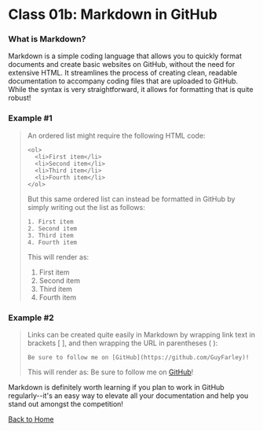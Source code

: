 # Class 01b: Markdown in GitHub

### What is Markdown?

Markdown is a simple coding language that allows you to quickly format documents and create basic websites on GitHub, without the need for extensive HTML. It streamlines the process of creating clean, readable documentation to accompany coding files that are uploaded to GitHub. While the syntax is very straightforward, it allows for formatting that is quite robust!

### Example #1

> An ordered list might require the following HTML code:
>
> ```
> <ol>
>   <li>First item</li>
>   <li>Second item</li>
>   <li>Third item</li>
>   <li>Fourth item</li>
> </ol>
> ```
>
>But this same ordered list can instead be formatted in GitHub by simply writing out the list as follows:
>
> ```
> 1. First item
> 2. Second item
> 3. Third item
> 4. Fourth item
> ```
>
> This will render as:
>
> 1. First item
> 2. Second item
> 3. Third item
> 4. Fourth item

### Example #2

> Links can be created quite easily in Markdown by wrapping link text in brackets [ ], and then wrapping the URL in parentheses ( ):
>
> ```
> Be sure to follow me on [GitHub](https://github.com/GuyFarley)!
> ```
>
> This will render as:
> Be sure to follow me on [GitHub](https://github.com/GuyFarley)!

Markdown is definitely worth learning if you plan to work in GitHub regularly--it's an easy way to elevate all your documentation and help you stand out amongst the competition!

[Back to Home](../README.md)
